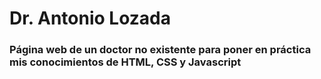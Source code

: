 # Dr. Antonio Lozada

### Página web de un doctor no existente para poner en práctica mis conocimientos de HTML, CSS y Javascript
